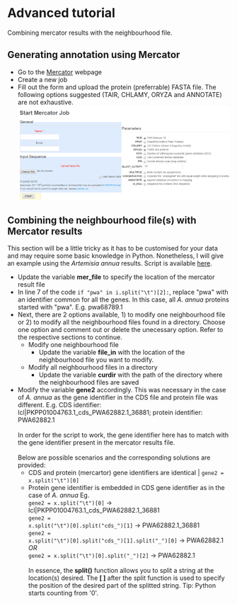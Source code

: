 # Advanced tutorial
Combining mercator results with the neighbourhood file.

## Generating annotation using Mercator
  * Go to the [Mercator](https://mapman.gabipd.org/app/mercator) webpage
  * Create a new job
  * Fill out the form and upload the protein (preferrable) FASTA file. The following options suggested (TAIR, CHLAMY, ORYZA and ANNOTATE) are not exhaustive.
  ![mercator](images/mercator.png)
  
## Combining the neighbourhood file(s) with Mercator results
This section will be a little tricky as it has to be customised for your data and may require some basic knowledge in Python. Nonetheless, I will give an example using the <i>Artemisia annua</i> results. Script is available [here](../LSTrAP-Lite_NbhAnno.py).

  * Update the variable <b>mer_file</b> to specify the location of the mercator result file
  * In line 7 of the code <code>if "pwa" in i.split("\t")[2]:</code>, replace "pwa" with an identifier common for all the genes. In this case, all <i>A. annua</i> proteins started with "pwa". E.g. pwa68789.1
  * Next, there are 2 options available, 1) to modify one neighbourhood file or 2) to modify all the neighbourhood files found in a directory. Choose one option and comment out or delete the unecessary option. Refer to the respective sections to continue.
    * Modify one neighbourhood file
      * Update the variable <b>file_in</b> with the location of the neighbourhood file you want to modify.
    * Modify all neighbourhood files in a directory
      * Update the variable <b>curdir</b> with the path of the directory where the neighbourhood files are saved
  * Modify the variable <b>gene2</b> accordingly. This was necessary in the case of <i>A. annua</i> as the gene identifier in the CDS file and protein file was different. E.g. CDS identifier: lcl|PKPP01004763.1_cds_PWA62882.1_36881; protein identifier: PWA62882.1<br><br> In order for the script to work, the gene identifier here has to match with the gene identifier present in the mercator results file. <br><br>Below are possible scenarios and the corresponding solutions are provided:
    * CDS and protein (mercartor) gene identifiers are identical | <code>gene2 = x.split("\t")[0]</code>
    * Protein gene identifier is embedded in CDS gene identifier as in the case of <i>A. annua</i> Eg.<br><code>gene2 = x.split("\t")[0]</code> -> lcl|PKPP01004763.1_cds_PWA62882.1_36881<br><code>gene2 = x.split("\t")[0].split("cds_")[1]</code> -> PWA62882.1_36881<br><code>gene2 = x.split("\t")[0].split("cds_")[1].split("_")[0]</code> -> PWA62882.1 <i>OR</i><br><code>gene2 = x.split("\t")[0].split("\_")[2]</code> -> PWA62882.1<br><br>In essence, the <b>split()</b> function allows you to split a string at the location(s) desired. The <b>\[ ]</b> after the split function is used to specify the position of the desired part of the splitted string. Tip: Python starts counting from '0'.
